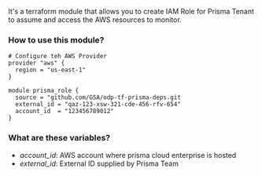 It's a terraform module that allows you to create IAM Role for Prisma Tenant to assume and access the AWS resources to monitor.

### How to use this module?
```
# Configure teh AWS Provider
provider "aws" {
  region = "us-east-1"
}

module prisma_role {
  source = "github.com/GSA/odp-tf-prisma-deps.git
  external_id = "qaz-123-xsw-321-cde-456-rfv-654"
  account_id  = "123456789012"
}
```
### What are these variables?
 - *account_id*: AWS account where prisma cloud enterprise is hosted
 - *external_id*: External ID supplied by Prisma Team
